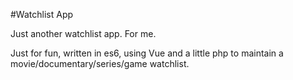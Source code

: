 #Watchlist App

Just another watchlist app. For me.

Just for fun, written in es6, using Vue and a little php to maintain a movie/documentary/series/game watchlist.